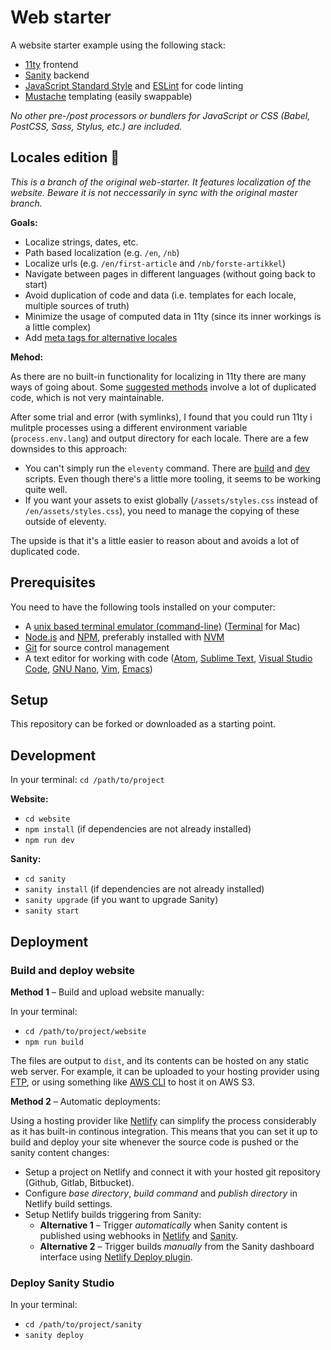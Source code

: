 # Web starter

A website starter example using the following stack:

- [11ty](https://www.11ty.dev/) frontend
- [Sanity](https://www.sanity.io/) backend
- [JavaScript Standard Style](https://standardjs.com/) and [ESLint](https://eslint.org/) for code linting
- [Mustache](https://mustache.github.io/mustache.5.html) templating (easily swappable)

_No other pre-/post processors or bundlers for JavaScript or CSS (Babel, PostCSS, Sass, Stylus, etc.) are included._

## Locales edition 🚩

_This is a branch of the original web-starter. It features localization of the website. Beware it is not neccessarily in sync with the original master branch._

**Goals:**
- Localize strings, dates, etc.
- Path based localization (e.g. `/en`, `/nb`)
- Localize urls (e.g. `/en/first-article` and `/nb/forste-artikkel`)
- Navigate between pages in different languages (without going back to start)
- Avoid duplication of code and data (i.e. templates for each locale, multiple sources of truth)
- Minimize the usage of computed data in 11ty (since its inner workings is a little complex)
- Add [meta tags for alternative locales](https://ahrefs.com/blog/hreflang-tags/)

**Mehod:**

As there are no built-in functionality for localizing in 11ty there are many ways of going about. Some [suggested methods](https://www.webstoemp.com/blog/multilingual-sites-eleventy/) involve a lot of duplicated code, which is not very maintainable.

After some trial and error (with symlinks), I found that you could run 11ty i mulitple processes using a different environment variable (`process.env.lang`) and output directory for each locale. There are a few downsides to this approach:

- You can't simply run the `eleventy` command. There are [build](website/build.js) and [dev](website/dev.js) scripts. Even though there's a little more tooling, it seems to be working quite well.
- If you want your assets to exist globally (`/assets/styles.css` instead of `/en/assets/styles.css`), you need to manage the copying of these outside of eleventy.

The upside is that it's a little easier to reason about and avoids a lot of duplicated code.

## Prerequisites

You need to have the following tools installed on your computer:
- A [unix based terminal emulator (command-line)](https://en.wikipedia.org/wiki/List_of_terminal_emulators#Unix-like) ([Terminal](https://en.wikipedia.org/wiki/Terminal_(macOS)) for Mac)
- [Node.js](https://nodejs.org/) and [NPM](https://docs.npmjs.com/), preferably installed with [NVM](https://github.com/nvm-sh/nvm)
- [Git](https://git-scm.com/) for source control management
- A text editor for working with code ([Atom](https://atom.io/), [Sublime Text](https://www.sublimetext.com/), [Visual Studio Code](https://code.visualstudio.com/), [GNU Nano](https://en.wikipedia.org/wiki/GNU_nano), [Vim](https://en.wikipedia.org/wiki/Vim_(text_editor)), [Emacs](https://en.wikipedia.org/wiki/Emacs))

## Setup

This repository can be forked or downloaded as a starting point.

## Development

In your terminal: `cd /path/to/project`

**Website:**

- `cd website`
- `npm install` (if dependencies are not already installed)
- `npm run dev`

**Sanity:**

- `cd sanity`
- `sanity install` (if dependencies are not already installed)
- `sanity upgrade` (if you want to upgrade Sanity)
- `sanity start`

## Deployment

### Build and deploy website

**Method 1** – Build and upload website manually:

In your terminal:
- `cd /path/to/project/website`
- `npm run build`

The files are output to `dist`, and its contents can be hosted on any static web server. For example, it can be uploaded to your hosting provider using [FTP](https://no.wikipedia.org/wiki/FTP), or using something like [AWS CLI](https://docs.aws.amazon.com/cli/latest/userguide/cli-chap-welcome.html) to host it on AWS S3.

**Method 2** – Automatic deployments:

Using a hosting provider like [Netlify](https://www.netlify.com/) can simplify the process considerably as it has built-in continous integration. This means that you can set it up to build and deploy your site whenever the source code is pushed or the sanity content changes:
- Setup a project on Netlify and connect it with your hosted git repository (Github, Gitlab, Bitbucket).
- Configure _base directory_, _build command_ and _publish directory_ in Netlify build settings.
- Setup Netlify builds triggering from Sanity:
  - **Alternative 1** – Trigger _automatically_ when Sanity content is published using webhooks in [Netlify](https://docs.netlify.com/configure-builds/build-hooks/) and [Sanity](https://www.sanity.io/docs/webhooks).
  - **Alternative 2** – Trigger builds _manually_ from the Sanity dashboard interface using [Netlify Deploy plugin](https://www.sanity.io/plugins/sanity-plugin-dashboard-widget-netlify).

### Deploy Sanity Studio

In your terminal:

- `cd /path/to/project/sanity`
- `sanity deploy`
